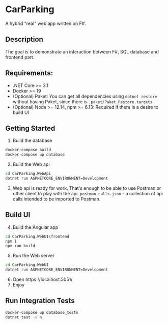# CarParking
A hybrid "real" web app written on F#.

## Description
The goal is to demonstrate an interaction between F#, SQL database and frontend part.

## Requirements:
- .NET Core >= 3.1
- Docker >= 19
- (Optional) Paket: You can get all dependencies using `dotnet restore` without having Paket, since there is `.paket/Paket.Restore.targets`
- (Optional) Node >= 12.14, npm >= 6.13: Required if there is a desire to build UI

## Getting Started
1. Build the database
```cmd
docker-compose build
docker-compose up database
```
2. Build the Web api
```cmd
cd CarParking.WebApi
dotnet run ASPNETCORE_ENVIRONMENT=Development
```
3. Web api is ready for work. That's enough to be able to use Postman or other client to play with the api. `postman_calls.json` - a collection of api calls intended to be imported to Postman.

## Build UI
4. Build the Angular app
```cmd
cd CarParking.WebUI\frontend
npm i
npm run build
```
5. Run the Web server
```cmd
cd CarParking.WebUI
dotnet run ASPNETCORE_ENVIRONMENT=Development
```
6. Open https://localhost:5051/
7. Enjoy

## Run Integration Tests
```cmd
docker-compose up database_tests
dotnet test -v n
```
